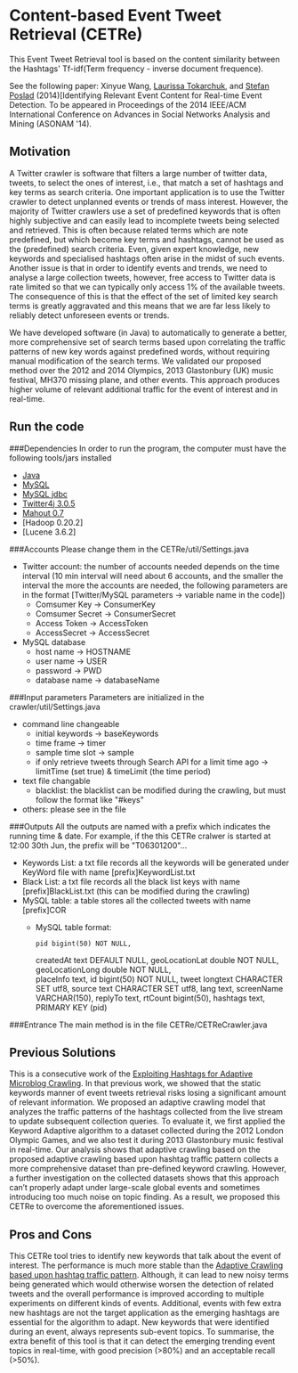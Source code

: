 Content-based Event Tweet Retrieval (CETRe)
=====

This Event Tweet Retrieval tool is based on the content similarity between the Hashtags' Tf-idf(Term frequency - inverse document frequence).

See the following paper: 
Xinyue Wang, [Laurissa Tokarchuk]( http://www.eecs.qmul.ac.uk/~laurissa), and [Stefan Poslad](http://www.eecs.qmul.ac.uk/~stefan) (2014)[Identifying Relevant Event Content for Real-time Event Detection. To be appeared in Proceedings of the 2014 IEEE/ACM International Conference on Advances in Social Networks Analysis and Mining (ASONAM '14).

Motivation
----------
A Twitter crawler is software that filters a large number of twitter data, tweets, to select the ones of interest, i.e., that match a set of hashtags and key terms as search criteria. One important application is to use the Twitter crawler to detect unplanned events or trends of mass interest. However, the majority of Twitter crawlers use a set of predefined keywords that is often highly subjective and can easily lead to incomplete tweets being selected and retrieved. This is often because related terms which are note predefined, but which become key terms and hashtags, cannot be used as the (predefined) search criteria. Even, given expert knowledge, new keywords and specialised hashtags often arise in the midst of such events. Another issue is that in order to identify events and trends, we need to analyse a large collection tweets, however,  free access to Twitter data is rate limited so that we can typically only access 1% of the available tweets.  The consequence of this is that the effect of the set of limited key search terms is greatly aggravated and this means that we are far less likely to reliably detect unforeseen events or trends.

We have developed software (in Java) to automatically to generate a better, more comprehensive set of search terms based upon correlating the traffic patterns of new key words against predefined words, without requiring manual modification of the search terms. We validated our proposed method over the 2012 and 2014 Olympics, 2013 Glastonbury (UK) music festival, MH370 missing plane, and other events. This approach produces higher volume of relevant additional traffic for the event of interest and in real-time.

Run the code
------------
###Dependencies
In order to run the program, the computer must have the following tools/jars installed
  + [Java](https://www.java.com/en/download/chrome.jsp?locale-=en)
  + [MySQL](http://dev.mysql.com/downloads/)
  + [MySQL jdbc](http://dev.mysql.com/downloads/connector/j/)
  + [Twitter4j 3.0.5](http://twitter4j.org/archive/twitter4j-3.0.5.zip)
  + [Mahout 0.7](http://archive.apache.org/dist/mahout/0.7/)
  + [Hadoop 0.20.2]
  + [Lucene 3.6.2]

###Accounts
Please change them in the CETRe/util/Settings.java
- Twitter account: the number of accounts needed depends on the time interval (10 min interval will need about 6 accounts, and the smaller the interval the more the accounts are needed, the following parameters are in the format [Twitter/MySQL parameters -> variable name in the code])
  + Comsumer Key -> ConsumerKey
  + Comsumer Secret -> ConsumerSecret
  + Access Token -> AccessToken
  + AccessSecret -> AccessSecret
- MySQL database
  + host name -> HOSTNAME
  + user name -> USER
  + password -> PWD
  + database name -> databaseName

###Input parameters
Parameters are initialized in the crawler/util/Settings.java
- command line changeable
  + initial keywords -> baseKeywords
  + time frame -> timer
  + sample time slot -> sample
  + if only retrieve tweets through Search API for a limit time ago -> limitTime (set true) & timeLimit (the time period)
- text file changable
  + blacklist: the blacklist can be modified during the crawling, but must follow the format like "#keys"
- others: please see in the file

###Outputs
All the outputs are named with a prefix which indicates the running time & date. For example, if the this CETRe cralwer is started at 12:00 30th Jun, the prefix will be "T06301200"...
- Keywords List: a txt file records all the keywords will be generated under KeyWord file with name [prefix]KeywordList.txt
- Black List: a txt file records all the black list keys with name [prefix]BlackList.txt (this can be modified during the crawling)
- MySQL table: a table stores all the collected tweets with name [prefix]COR
  + MySQL table format: 
  
    	pid bigint(50) NOT NULL,
	createdAt text DEFAULT NULL, 
	geoLocationLat double NOT NULL,
	geoLocationLong double NOT NULL,	
	placeInfo text,
	id bigint(50) NOT NULL, 
	tweet longtext CHARACTER SET utf8, 
	source text CHARACTER SET utf8, 
	lang text,
	screenName VARCHAR(150),
	replyTo text,
	rtCount bigint(50), 
	hashtags text, 
	PRIMARY KEY (pid)

###Entrance
The main method is in the file CETRe/CETReCrawler.java

Previous Solutions
-------------
This is a consecutive work of the [Exploiting Hashtags for Adaptive Microblog Crawling](http://dl.acm.org/citation.cfm?id=2492517.2492624). In that previous work, we showed that the static keywords manner of event tweets retrieval risks losing a significant amount of relevant information. We proposed an adaptive crawling model that analyzes the traffic patterns of the hashtags collected from the live stream to update subsequent collection queries. To evaluate it, we first applied the Keyword Adaptive algorithm to a dataset collected during the 2012 London Olympic Games, and we also test it during 2013 Glastonbury music festival in real-time. Our analysis shows that adaptive crawling based on the proposed adaptive crawling based upon hashtag traffic pattern collects a more comprehensive dataset than pre-defined keyword crawling. However, a further investigation on the collected datasets shows that this approach can’t properly adapt under large-scale global events and sometimes introducing too much noise on topic finding. As a result, we proposed this CETRe to overcome the aforementioned issues.

Pros and Cons
-------------
This CETRe tool tries to identify new keywords that talk about the event of interest. The performance is much more stable than the [Adaptive Crawling based upon hashtag traffic pattern]( https://github.com/0827moon/Adaptive-Crawler). Although, it can lead to new noisy terms being generated which would otherwise worsen the detection of related tweets and the overall performance is improved according to multiple experiments on different kinds of events. Additional, events with few extra new hashtags are not the target application as the emerging hashtags are essential for the algorithm to adapt. New keywords that were identified during an event, always represents sub-event topics. To summarise, the extra benefit of this tool is that it can detect the emerging trending event topics in real-time, with good precision (>80%) and an acceptable recall (>50%).
